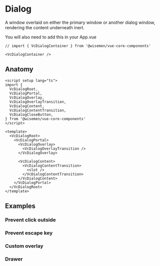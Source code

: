 # Dialog

A window overlaid on either the primary window or another dialog window, rendering the content underneath inert.

You will also need to add this in your App.vue
```vue
// import { VcDialogContainer } from '@wisemen/vue-core-components'

<VcDialogContainer />
```

<ComponentPreview name="dialog/examples/main" />

## Anatomy

```vue
<script setup lang="ts">
import {
  VcDialogRoot,
  VcDialogPortal,
  VcDialogOverlay,
  VcDialogOverlayTransition,
  VcDialogContent,
  VcDialogContentTransition,
  VcDialogCloseButton,
} from '@wisemen/vue-core-components'
</script>

<template>
  <VcDialogRoot>
    <VcDialogPortal>
      <VcDialogOverlay>
        <VcDialogOverlayTransition />
      </VcDialogOverlay>

      <VcDialogContent>
        <VcDialogContentTransition>
          <slot />
        </VcDialogContentTransition>
      </VcDialogContent>
    </VcDialogPortal>
  </VcDialogRoot>
</template>
```

<!-- @include: ./dialog-meta.md -->

## Examples

### Prevent click outside

<ComponentPreview name="dialog/examples/prevent-click-outside" />

### Prevent escape key

<ComponentPreview name="dialog/examples/prevent-esc" />

### Custom overlay

<ComponentPreview name="dialog/examples/custom-overlay" />

### Drawer

<ComponentPreview name="dialog/examples/drawer" />
